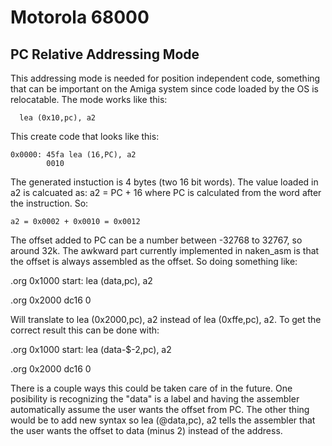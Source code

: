 
Motorola 68000
==============

PC Relative Addressing Mode
---------------------------

This addressing mode is needed for position independent code,
something that can be important on the Amiga system since code
loaded by the OS is relocatable.  The mode works like this:

      lea (0x10,pc), a2

This create code that looks like this:

    0x0000: 45fa lea (16,PC), a2
            0010

The generated instuction is 4 bytes (two 16 bit words).  The value
loaded in a2 is calcuated as:  a2 = PC + 16 where PC is calculated
from the word after the instruction.  So:

    a2 = 0x0002 + 0x0010 = 0x0012

The offset added to PC can be a number between -32768 to 32767, so
around 32k.  The awkward part currently implemented in naken_asm is
that the offset is always assembled as the offset.  So doing something
like:

   .org 0x1000
   start:
     lea (data,pc), a2

   .org 0x2000
     dc16 0

Will translate to lea (0x2000,pc), a2 instead of lea (0xffe,pc), a2.
To get the correct result this can be done with:

   .org 0x1000
   start:
     lea (data-$-2,pc), a2

   .org 0x2000
     dc16 0

There is a couple ways this could be taken care of in the future.  One
posibility is recognizing the "data" is a label and having the assembler
automatically assume the user wants the offset from PC.  The other thing
would be to add new syntax so lea (@data,pc), a2 tells the assembler that
the user wants the offset to data (minus 2) instead of the address.


